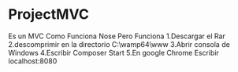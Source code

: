 # ProjectMVC
Es un MVC
Como Funciona Nose Pero Funciona
1.Descargar el Rar
2.descomprimir en la directorio C:\wamp64\www
3.Abrir consola de Windows 
4.Escribir Composer Start
5.En google Chrome Escribir localhost:8080
